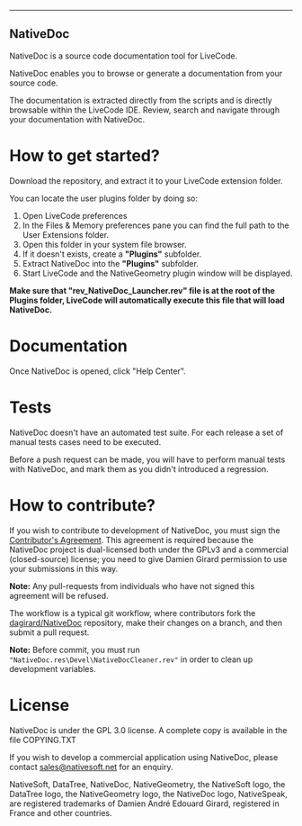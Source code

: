 -----------------------------------------------
NativeDoc
-----------------------------------------------
NativeDoc is a source code documentation tool for LiveCode.

NativeDoc enables you to browse or generate a documentation from your source code. 

The documentation is extracted directly from the scripts and is directly browsable within the LiveCode IDE. 
Review, search and navigate through your documentation with NativeDoc.

# How to get started?

Download the repository, and extract it to your LiveCode extension folder.

You can locate the user plugins folder by doing so:
1. Open LiveCode preferences
2. In the Files & Memory preferences pane you can find the full path to the User Extensions folder. 
3. Open this folder in your system file browser.
4. If it doesn't exists, create a **"Plugins"** subfolder.
5. Extract NativeDoc into the **"Plugins"** subfolder.
6. Start LiveCode and the NativeGeometry plugin window will be displayed.

**Make sure that "rev_NativeDoc_Launcher.rev" file is at the root of the Plugins folder, LiveCode will automatically execute this file that will load NativeDoc.**

# Documentation

Once NativeDoc is opened, click "Help Center".

# Tests

NativeDoc doesn't have an automated test suite. For each release a set of manual tests cases need to be executed.

Before a push request can be made, you will have to perform manual tests with NativeDoc, and mark them as you didn't introduced a regression.

# How to contribute?

If you wish to contribute to development of NativeDoc, you must sign the [Contributor's Agreement](http://www.nativesoft.net/oss/contribute).  This agreement is required because the NativeDoc project is dual-licensed both under the GPLv3 and a commercial (closed-source) license; you need to give Damien Girard permission to use your submissions in this way.

**Note:** Any pull-requests from individuals who have not signed this agreement will be refused.

The workflow is a typical git workflow, where contributors fork the [dagirard/NativeDoc](https://github.com/dagirard/NativeDoc) repository, make their changes on a branch, and then submit a pull request.

**Note:** Before commit, you must run `"NativeDoc.res\Devel\NativeDocCleaner.rev"` in order to clean up development variables.

# License

NativeDoc is under the GPL 3.0 license.
A complete copy is available in the file COPYING.TXT

If you wish to develop a commercial application using NativeDoc,
please contact sales@nativesoft.net for an enquiry.

NativeSoft, DataTree, NativeDoc, NativeGeometry, the NativeSoft logo, the DataTree logo, the NativeGeometry logo, the NativeDoc logo, NativeSpeak, are registered trademarks of Damien André Edouard Girard, registered in France and other countries.